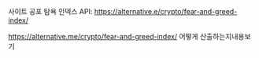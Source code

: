 사이트
공포 탐욕 인덱스 API: https://alternative.e/crypto/fear-and-greed-index/

https://alternative.me/crypto/fear-and-greed-index/
어떻게 산출하는지내용보기
